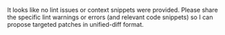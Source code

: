 It looks like no lint issues or context snippets were provided. Please share the specific lint warnings or errors (and relevant code snippets) so I can propose targeted patches in unified-diff format.